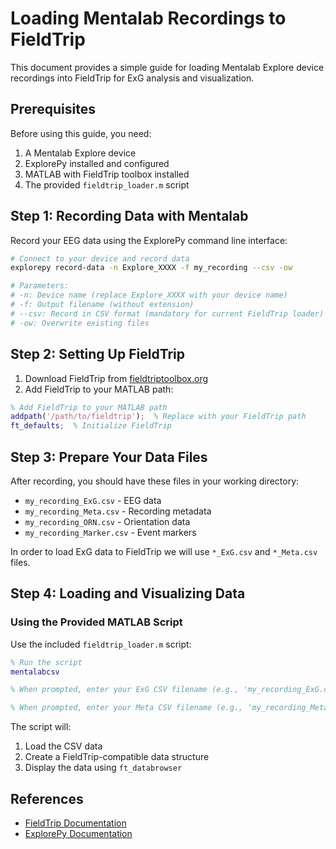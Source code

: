 # Loading Mentalab Recordings to FieldTrip

This document provides a simple guide for loading Mentalab Explore device recordings into FieldTrip for ExG analysis and visualization.

## Prerequisites

Before using this guide, you need:
1. A Mentalab Explore device
2. ExplorePy installed and configured
3. MATLAB with FieldTrip toolbox installed
4. The provided `fieldtrip_loader.m` script

## Step 1: Recording Data with Mentalab

Record your EEG data using the ExplorePy command line interface:

```bash
# Connect to your device and record data
explorepy record-data -n Explore_XXXX -f my_recording --csv -ow

# Parameters:
# -n: Device name (replace Explore_XXXX with your device name)
# -f: Output filename (without extension)
# --csv: Record in CSV format (mandatory for current FieldTrip loader)
# -ow: Overwrite existing files
```

## Step 2: Setting Up FieldTrip

1. Download FieldTrip from [fieldtriptoolbox.org](https://www.fieldtriptoolbox.org/download/)
2. Add FieldTrip to your MATLAB path:

```matlab
% Add FieldTrip to your MATLAB path
addpath('/path/to/fieldtrip');  % Replace with your FieldTrip path
ft_defaults;  % Initialize FieldTrip
```

## Step 3: Prepare Your Data Files

After recording, you should have these files in your working directory:
- `my_recording_ExG.csv` - EEG data
- `my_recording_Meta.csv` - Recording metadata
- `my_recording_ORN.csv` - Orientation data
- `my_recording_Marker.csv` - Event markers

In order to load ExG data to FieldTrip we will use `*_ExG.csv` and `*_Meta.csv` files.

## Step 4: Loading and Visualizing Data

### Using the Provided MATLAB Script

Use the included `fieldtrip_loader.m` script:

```matlab
% Run the script
mentalabcsv

% When prompted, enter your ExG CSV filename (e.g., 'my_recording_ExG.csv')

% When prompted, enter your Meta CSV filename (e.g., 'my_recording_Meta.csv')
```

The script will:
1. Load the CSV data
2. Create a FieldTrip-compatible data structure
3. Display the data using `ft_databrowser`


## References

- [FieldTrip Documentation](https://www.fieldtriptoolbox.org/)
- [ExplorePy Documentation](https://explorepy.readthedocs.io/)
